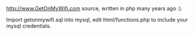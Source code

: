 http://www.GetOnMyWifi.com source, written in php many years ago :).



Import getonmywifi.sql into mysql,   edit html/functions.php to include your mysql credentials.

